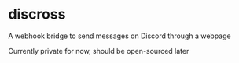 # discross
A webhook bridge to send messages on Discord through a webpage

Currently private for now, should be open-sourced later
